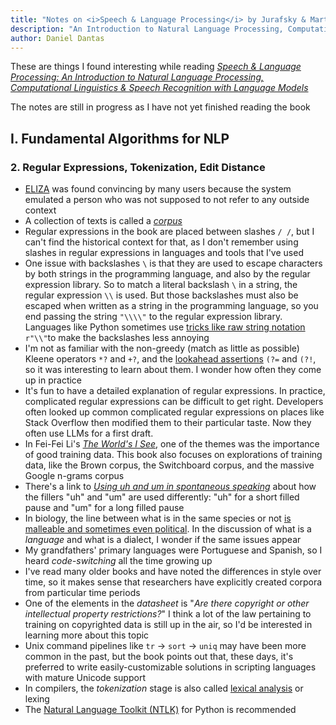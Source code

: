 ```yaml
---
title: "Notes on <i>Speech & Language Processing</i> by Jurafsky & Martin"
description: "An Introduction to Natural Language Processing, Computational Linguistics & Speech Recognition with Language Models"
author: Daniel Dantas
---
```


These are things I found interesting while reading _[Speech & Language Processing: An Introduction to Natural Language Processing, Computational Linguistics & Speech Recognition with Language Models](https://web.stanford.edu/~jurafsky/slp3/)_

The notes are still in progress as I have not yet finished reading the book

## I. Fundamental Algorithms for NLP

### 2. Regular Expressions, Tokenization, Edit Distance
- [ELIZA](https://en.wikipedia.org/wiki/ELIZA) was found convincing by many users because the system emulated a person who was not supposed to not refer to any outside context
- A collection of texts is called a _[corpus](https://en.wikipedia.org/wiki/Text_corpus)_
- Regular expressions in the book are placed between slashes `/ /`, but I can't find the historical context for that, as I don't remember using slashes in regular expressions in languages and tools that I've used
- One issue with backslashes `\` is that they are used to escape characters by both strings in the programming language, and also by the regular expression library. So to match a literal backslash `\` in a string, the regular expression `\\` is used. But those backslashes must also be escaped when written as a string in the programming language, so you end passing the string `"\\\\"` to the regular expression library. Languages like Python sometimes use [tricks like raw string notation](https://docs.python.org/3/howto/regex.html#the-backslash-plague) `r"\\"`to make the backslashes less annoying
- I'm not as familiar with the non-greedy (match as little as possible) Kleene operators `*?` and `+?`, and the [lookahead assertions](https://en.wikipedia.org/wiki/Regular_expression#Assertions) `(?=` and `(?!`, so it was interesting to learn about them. I wonder how often they come up in practice
- It's fun to have a detailed explanation of regular expressions. In practice, complicated regular expressions can be difficult to get right. Developers often looked up common complicated regular expressions on places like Stack Overflow then modified them to their particular taste. Now they often use LLMs for a first draft. 
- In Fei-Fei Li's _[The World's I See](https://dantasfiles.com/2023/11/07/notes-on-the-worlds-i-see.html#6-the-north-star)_, one of the themes was the importance of good training data. This book also focuses on explorations of training data, like the Brown corpus, the Switchboard corpus, and the massive Google n-grams corpus
- There's a link to _[Using uh and um in spontaneous speaking](https://www.sciencedirect.com/science/article/abs/pii/S0010027702000173)_ about how the fillers "uh" and "um" are used differently: "uh" for a short filled pause and "um" for a long filled pause
- In biology, the line between what is in the same species or not [is malleable and sometimes even political](https://news.yale.edu/2025/01/03/fish-center-key-conservation-fight-not-distinct-species-after-all). In the discussion of what is a _language_ and what is a dialect, I wonder if the same issues appear
- My grandfathers' primary languages were Portuguese and Spanish, so I heard _code-switching_ all the time growing up
- I've read many older books and have noted the differences in style over time, so it makes sense that researchers have explicitly created corpora from particular time periods
- One of the elements in the _datasheet_ is "_Are there copyright or other intellectual property restrictions?_" I think a lot of the law pertaining to training on copyrighted data is still up in the air, so I'd be interested in learning more about this topic
- Unix command pipelines like `tr` → `sort` → `uniq` may have been more common in the past, but the book points out that, these days, it's preferred to write easily-customizable solutions in scripting languages with mature Unicode support
- In compilers, the _tokenization_ stage is also called [lexical analysis](https://en.wikipedia.org/wiki/Lexical_analysis) or lexing
- The [Natural Language Toolkit (NTLK)](https://www.nltk.org/) for Python is recommended




